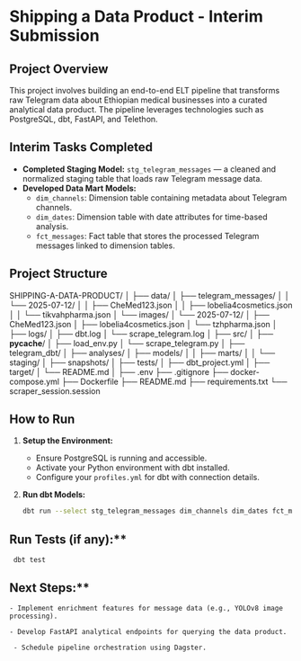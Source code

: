 # Shipping a Data Product - Interim Submission

## Project Overview

This project involves building an end-to-end ELT pipeline that transforms raw Telegram data about Ethiopian medical businesses into a curated analytical data product. The pipeline leverages technologies such as PostgreSQL, dbt, FastAPI, and Telethon.

## Interim Tasks Completed

- **Completed Staging Model:** `stg_telegram_messages` — a cleaned and normalized staging table that loads raw Telegram message data.
- **Developed Data Mart Models:**
  - `dim_channels`: Dimension table containing metadata about Telegram channels.
  - `dim_dates`: Dimension table with date attributes for time-based analysis.
  - `fct_messages`: Fact table that stores the processed Telegram messages linked to dimension tables.

## Project Structure

SHIPPING-A-DATA-PRODUCT/
│
├── data/
│   ├── telegram_messages/
│   │   └── 2025-07-12/
│   │       ├── CheMed123.json
│   │       ├── lobelia4cosmetics.json
│   │       └── tikvahpharma.json
│   └── images/
│       └── 2025-07-12/
│           ├── CheMed123.json
│           ├── lobelia4cosmetics.json
│           └── tzhpharma.json
│
├── logs/
│   ├── dbt.log
│   └── scrape_telegram.log
│
├── src/
│   ├── __pycache__/
│   ├── load_env.py
│   └── scrape_telegram.py
│
├── telegram_dbt/
│   ├── analyses/
│   ├── models/
│   │   ├── marts/
│   │   └── staging/
│   ├── snapshots/
│   ├── tests/
│   ├── dbt_project.yml
│   ├── target/
│   └── README.md
│
├── .env
├── .gitignore
├── docker-compose.yml
├── Dockerfile
├── README.md
├── requirements.txt
└── scraper_session.session

## How to Run

1. **Setup the Environment:**
   - Ensure PostgreSQL is running and accessible.
   - Activate your Python environment with dbt installed.
   - Configure your `profiles.yml` for dbt with connection details.

2. **Run dbt Models:**
   ```bash
   dbt run --select stg_telegram_messages dim_channels dim_dates fct_messages

## Run Tests (if any):**

     dbt test
## Next Steps:**
    - Implement enrichment features for message data (e.g., YOLOv8 image processing).

    - Develop FastAPI analytical endpoints for querying the data product.

     - Schedule pipeline orchestration using Dagster.

     
